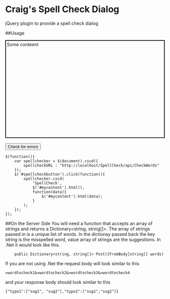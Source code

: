 # Craig's Spell Check Dialog
jQuery plugin to provide a spell check dialog

##Usage
      <div id="mycontent" contenteditable style="height:300px; border: solid black 2px; padding:3px;">Some conteent</div>  
	  <button id="spellcheckbutton">Check for errors</button>
	
	$(function(){
		var spellchecker = $(document).cscd({
			spellcheckURL : "http://localhost/SpellCheck/api/CheckWords"
		});
		$('#spellcheckbutton').click(function(){
			spellchecker.cscd(
				'SpellCheck',
				$('#mycontent').html(),
				function(data){
					$('#mycontent').html(data);
				}
			);
		});
	});
	
##On the Server Side
You will need a function that accepts an array of strings and returns a Dictionary&lt;string, string[]>.
The array of strings passed in is a unique list of words.
In the dictionay passed back the key string is the misspelled word, value array of strings are the suggestions.
In .Net it would look like this.

		public Dictionary<string, string[]> Post([FromBody]string[] words)
		
If you are not using .Net the request body will look similar to this

    =wordtocheck1&=wordtocheck2&=wordtocheck3&=wordtocheck4

and your response body should look similar to this 

    {"typo1":["sug1", "sug2"],"typo2":["sug1","sug2"]}
